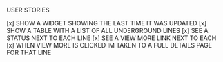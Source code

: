 USER STORIES

[x] SHOW A WIDGET SHOWING THE LAST TIME IT WAS UPDATED
[x] SHOW A TABLE WITH A LIST OF ALL UNDERGROUND LINES
[x] SEE A STATUS NEXT TO EACH LINE
[x] SEE A VIEW MORE LINK NEXT TO EACH
[x] WHEN VIEW MORE IS CLICKED IM TAKEN TO A FULL DETAILS PAGE FOR THAT LINE
